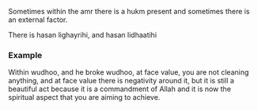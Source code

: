 Sometimes within the amr there is a hukm present and sometimes there is an external factor. 

There is hasan lighayrihi, and hasan lidhaatihi

### Example
Within wudhoo, and he broke wudhoo, at face value, you are not cleaning anything, and at face value there is negativity around it, but it is still a beautiful act because it is a commandment of Allah and it is now the spiritual aspect that you are aiming to achieve.
